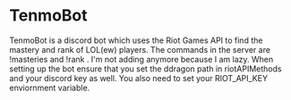 # TenmoBot

TenmoBot is a discord bot which uses the Riot Games API to find the mastery and rank of LOL(ew) players. The commands in the server are !masteries <user> and !rank <user>. I'm not adding anymore because I am lazy. When setting up the bot ensure that you set the ddragon path in riotAPIMethods and your discord key as well. You also need to set your RIOT_API_KEY enviornment variable.
